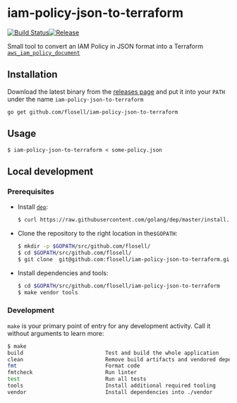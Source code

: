 # iam-policy-json-to-terraform

[![Build Status](https://travis-ci.org/flosell/iam-policy-json-to-terraform.svg?branch=master)](https://travis-ci.org/flosell/iam-policy-json-to-terraform)[![Release](https://img.shields.io/github/release/flosell/iam-policy-json-to-terraform.svg)](https://github.com/flosell/iam-policy-json-to-terraform/releases)

Small tool to convert an IAM Policy in JSON format into a Terraform [`aws_iam_policy_document`](https://www.terraform.io/docs/providers/aws/d/iam_policy_document.html)

## Installation

Download the latest binary from the [releases page](https://github.com/flosell/iam-policy-json-to-terraform/releases) and put it into your `PATH` under the name `iam-policy-json-to-terraform`

    go get github.com/flosell/iam-policy-json-to-terraform

## Usage

```
$ iam-policy-json-to-terraform < some-policy.json
```

## Local development

### Prerequisites

* Install [`dep`](https://golang.github.io/dep/): 
  ```bash 
  $ curl https://raw.githubusercontent.com/golang/dep/master/install.sh | sh
  ```
  
* Clone the repository to the right location in the`$GOPATH`: 
  ```bash
  $ mkdir -p $GOPATH/src/github.com/flosell/
  $ cd $GOPATH/src/github.com/flosell/
  $ git clone  git@github.com:flosell/iam-policy-json-to-terraform.git
  ```

* Install dependencies and tools: 
  ```bash
  $ cd $GOPATH/src/github.com/flosell/iam-policy-json-to-terraform
  $ make vendor tools
  ```
  
### Development

`make` is your primary point of entry for any development activity. Call it without arguments to learn more: 

```bash
$ make
build                          Test and build the whole application
clean                          Remove build artifacts and vendored dependencies
fmt                            Format code
fmtcheck                       Run linter
test                           Run all tests
tools                          Install additional required tooling
vendor                         Install dependencies into ./vendor 
```
